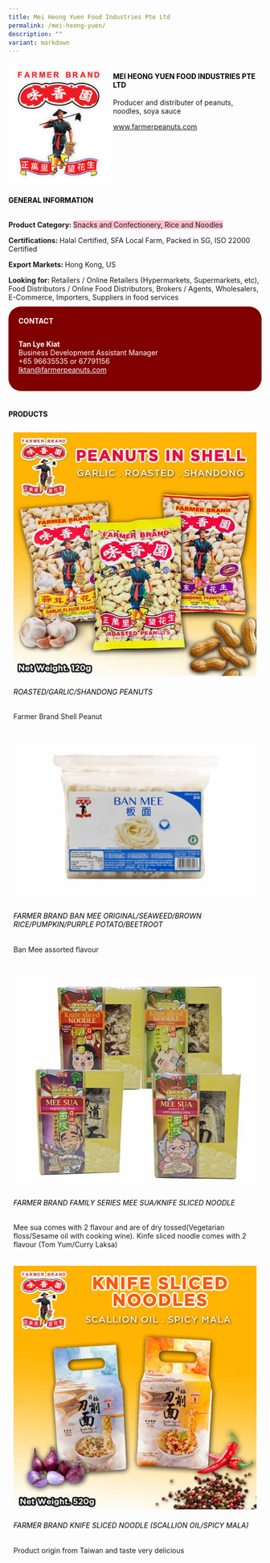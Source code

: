 ```yaml
---
title: Mei Heong Yuen Food Industries Pte Ltd
permalink: /mei-heong-yuen/
description: ""
variant: markdown
---
```

<div class="flex-paragraph"> 
<p style="text-transform: uppercase">
</p>
</div> 
<div class="flex-container" style="display: flex; flex-wrap: wrap;"> 
<div class="card sgds" style="flex: 1 1 40%; display: block;">
<img src="/images/mhy_logo.png">
</div> 
<div class="card-sgds" style="flex: 1 1 58%; display: block; margin-left: 3px"> 
<h4 style="text-transform: uppercase; color: black;">
<b>Mei Heong Yuen Food Industries Pte Ltd
</b>
</h4> 
<p>Producer and distributer of peanuts, noodles, soya sauce
</p> 
<p>
<a href="https://www.farmerpeanuts.com/" target="_blank">www.farmerpeanuts.com
</a>
</p> 
</div> 
</div> 
<h4 style="text-transform: uppercase; color: black;">
<b>General Information
</b>
</h4> 
<div class="flex-container" style="display: flex; flex-wrap: wrap;"> 
<div class="card sgds" style="flex: 1 1 65%; display: block; align-self: stretch"> 
<div class="flex-paragraph"> 
<p>
<b>Product Category: 
</b>
<span style="background-color: pink; border-radius: 10 px;">Snacks and Confectionery, Rice and Noodles
</span>
</p> 
<p>
<b>Certifications: 
</b>Halal Certified, SFA Local Farm, Packed in SG, ISO 22000 Certified
</p> 
<p>
<b>Export Markets: 
</b>Hong Kong, US
</p> 
<p style="margin-bottom: 10px;">
<b>Looking for: 
</b>Retailers / Online Retailers (Hypermarkets, Supermarkets, etc), Food Distributors / Online Food Distributors, Brokers / Agents, Wholesalers, E-Commerce, Importers, Suppliers in food services
</p> 
</div> 
</div> 
<div class="card sgds" style="flex: 1 1 35%; padding: 10px; display: block; background-color: maroon; border-radius: 25px; align-self: center;"> 
<h4 style="color: white; margin-top: 10px; margin-left: 10px;">CONTACT
</h4> 
<div class="flex-paragraph"> 
<p style="padding: 10px; color: white;">
<b>Tan Lye Kiat
</b>
<br>Business Development Assistant Manager
<br>+65 96635535 or 67791156
<br>
<a href="mailto:lktan@farmerpeanuts.com" style="color: white;">lktan@farmerpeanuts.com
</a>
</p> 
</div> 
</div> 
</div> 
<br> 
<h4 style="text-transform: uppercase; color: black;">
<b>products
</b>
</h4> 
<div style="display: flex; flex-wrap: wrap;"> 
<div class="card sgds" style="flex: 1 1 47%; margin: 10px; display: block;"> 
<div class="flex-image" style="display: block;">
<img src="/images/mhy_product1.jpg">
</div> 
<div class="flex-paragraph"> 
<h6 style="text-transform: uppercase; color: black;">Roasted/Garlic/Shandong Peanuts
</h6> 
<p>Farmer Brand Shell Peanut
</p>
</div> 
</div> 
<div class="card sgds" style="flex: 1 1 47%; margin: 10px; display: block;"> 
<div class="flex-image" style="display: block;">
<img src="/images/mhy_product2.jpg">
</div> 
<div class="flex-paragraph"> 
<h6 style="text-transform: uppercase; color: black;"> Farmer Brand Ban Mee Original/Seaweed/Brown rice/pumpkin/purple potato/Beetroot
</h6> 
<p>Ban Mee assorted flavour 
</p>
</div> 
</div> 
<div class="card sgds" style="flex: 1 1 47%; margin: 10px; display: block;"> 
<div class="flex-image" style="display: block;">
<img src="/images/mhy_product3.jpg">
</div> 
<div class="flex-paragraph"> 
<h6 style="text-transform: uppercase; color: black;">Farmer Brand Family series Mee Sua/Knife Sliced noodle
</h6> 
<p>Mee sua comes with 2 flavour and are of dry tossed(Vegetarian floss/Sesame oil with cooking wine). Kinfe sliced noodle comes with 2 flavour (Tom Yum/Curry Laksa) 
</p>
</div> 
</div> 
<div class="card sgds" style="flex: 1 1 47%; margin: 10px; display: block;"> 
<div class="flex-image" style="display: block;">
<img src="/images/mhy_product4.jpg">
</div> 
<div class="flex-paragraph"> 
<h6 style="text-transform: uppercase; color: black;">Farmer Brand Knife Sliced Noodle (Scallion oil/Spicy Mala)
</h6> 
<p>Product origin from Taiwan and taste very delicious
</p>
</div> 
</div> 
</div>